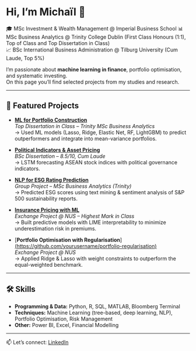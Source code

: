 # Hi, I’m Michaïl 👋  

🎓 MSc Investment & Wealth Management @ Imperial Business School 
📊 MSc Business Analytics @ Trinity College Dublin (First Class Honours (1:1), Top of Class and Top Dissertation in Class)   
📈 BSc International Business Administration @ Tilburg University (Cum Laude, Top 5%)  

I’m passionate about **machine learning in finance**, portfolio optimisation, and systematic investing.  
On this page you’ll find selected projects from my studies and research.  

---

## 🚀 Featured Projects  
- [**ML for Portfolio Construction**](https://github.com/yourusername/master-dissertation)  
  *Top Dissertation in Class – Trinity MSc Business Analytics*  
  → Used ML models (Lasso, Ridge, Elastic Net, RF, LightGBM) to predict outperformers and integrate into mean-variance portfolios.  

- [**Political Indicators & Asset Pricing**](https://github.com/yourusername/bsc-dissertation)  
  *BSc Dissertation – 8.5/10, Cum Laude*  
  → LSTM forecasting ASEAN stock indices with political governance indicators.  

- [**NLP for ESG Rating Prediction**](https://github.com/yourusername/esg-nlp)  
  *Group Project – MSc Business Analytics (Trinity)*  
  → Predicted ESG scores using text mining & sentiment analysis of S&P 500 sustainability reports.  

- [**Insurance Pricing with ML**](https://github.com/yourusername/insurance-ml)  
  *Exchange Project @ NUS – Highest Mark in Class*  
  → Built predictive models with LIME interpretability to minimize underestimation risk in premiums.  

- [**Portfolio Optimisation with Regularisation**][(https://github.com/yourusername/portfolio-regularisation)](https://github.com/Micha-29/Machine-Learning-and-Predictive-Analytics-in-the-Context-of-Portfolio-Building-and-Optimisation)  
  *Exchange Project @ NUS*  
  → Applied Ridge & Lasso with weight constraints to outperform the equal-weighted benchmark.  

---

## 🛠 Skills  
- **Programming & Data:** Python, R, SQL, MATLAB, Bloomberg Terminal  
- **Techniques:** Machine Learning (tree-based, deep learning, NLP), Portfolio Optimisation, Risk Management  
- **Other:** Power BI, Excel, Financial Modelling  

---

📫 Let’s connect: [LinkedIn](https://www.linkedin.com/in/michailmarechal)  
